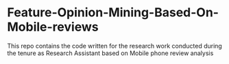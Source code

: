 # Feature-Opinion-Mining-Based-On-Mobile-reviews
This repo contains the code written for the research work conducted during the tenure as Research Assistant based on Mobile phone review analysis

